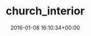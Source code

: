 ---
title:		"church_interior"
mediatype:		"upload"
description:		"TBC"
date:		"2016-01-08 16:10:34+00:00"
album:		"city"
filename:		"church-interior.md"
series:		""
cl_public_id:		"city/church_interior"
cl_version:		1497000246
format:		"tiff"
bytes:		4071732
width:		961
height:		1440
exposure_mode:		"Auto"
program:		"Aperture-priority AE"
aperture:		"2.8"
focal_length:		"24.0 mm"
iso:		"1000"
shutter_speed:		"1/20"
metering:		"Multi-segment"
flash:		"Off, Did not fire"
white_balance:		"Custom"
colour_temp:		"4400"
has_crop:		"false"
orientation:		"Horizontal (normal)"
camera_model:		"NIKON D800"
lens_info:		"24-70mm f/2.8"
artist:		"No artist info"
x_resolution:		"300"
y_resolution:		"300"
---
